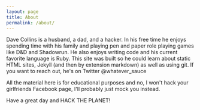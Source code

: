 ```yaml
---
layout: page
title: About
permalink: /about/
---
```


Dave Collins is a husband, a dad, and a hacker. In his free time he enjoys spending time with his family and playing pen and paper role playing games like D&D and Shadowrun. He also enjoys writing code and his current favorite language is Ruby. This site was built so he could learn about static HTML sites, Jekyll (and then by extension markdown) as well as using git. If you want to reach out, he's on Twitter @whatever\_sauce

All the material here is for educational purposes and no, I won't hack your girlfriends Facebook page, I'll probably just mock you instead.



Have a great day and HACK THE PLANET!
